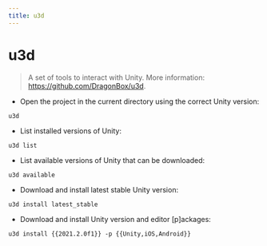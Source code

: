```yaml
---
title: u3d
---
```

# u3d

> A set of tools to interact with Unity.
> More information: <https://github.com/DragonBox/u3d>.

- Open the project in the current directory using the correct Unity version:

`u3d`

- List installed versions of Unity:

`u3d list`

- List available versions of Unity that can be downloaded:

`u3d available`

- Download and install latest stable Unity version:

`u3d install latest_stable`

- Download and install Unity version and editor [p]ackages:

`u3d install {{2021.2.0f1}} -p {{Unity,iOS,Android}}`
